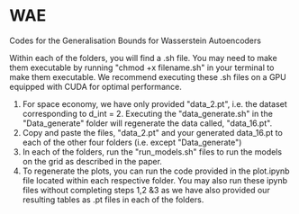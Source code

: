 # WAE
Codes for the Generalisation Bounds for Wasserstein Autoencoders

Within each of the folders, you will find a .sh file. You may need to make them executable by running "chmod +x filename.sh" in your terminal to make them executable. We recommend executing these .sh files on a GPU equipped with CUDA for optimal performance. 

1. For space economy, we have only provided "data_2.pt", i.e. the dataset corresponding to d_int = 2. Executing the "data_generate.sh" in the "Data_generate" folder will regenerate the data called, "data_16.pt".
2. Copy and paste the files, "data_2.pt" and your generated data_16.pt to each of the other four folders (i.e. except "Data_generate")
3. In each of the folders, run the "run_models.sh" files to run the models on the grid as described in the paper. 
4. To regenerate the plots, you can run the code provided in the plot.ipynb file located within each respective folder. You may also run these ipynb files without completing steps 1,2 &3 as we have also provided our resulting tables as .pt files in each of the folders.
